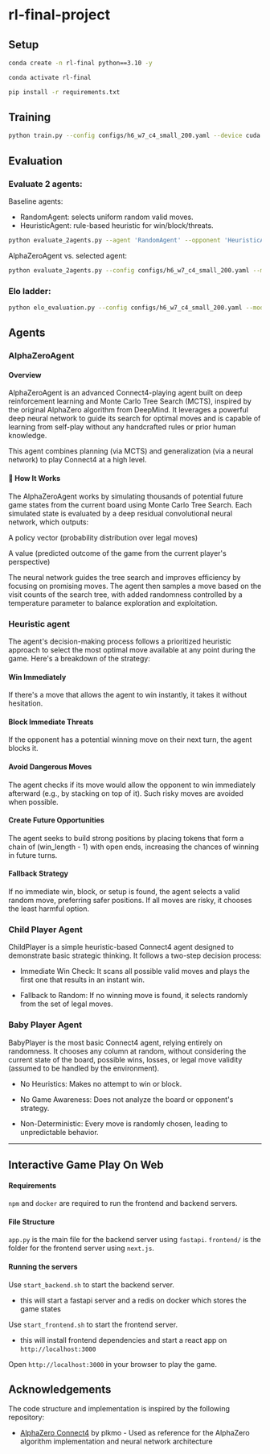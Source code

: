 # rl-final-project

## Setup

```bash
conda create -n rl-final python==3.10 -y
```

```bash
conda activate rl-final
```

```bash
pip install -r requirements.txt
```

## Training

```bash
python train.py --config configs/h6_w7_c4_small_200.yaml --device cuda
```

## Evaluation

### Evaluate 2 agents:
Baseline agents:
- RandomAgent: selects uniform random valid moves.
- HeuristicAgent: rule-based heuristic for win/block/threats.
```bash
python evaluate_2agents.py --agent 'RandomAgent' --opponent 'HeuristicAgent'
```

AlphaZeroAgent vs. selected agent:
```bash
python evaluate_2agents.py --config configs/h6_w7_c4_small_200.yaml --model_checkpoint final_ckpt/h6_w7_c4_current_net_small_200_step80000.pth --opponent <pick an agent>
```

### Elo ladder:
```bash
python elo_evaluation.py --config configs/h6_w7_c4_small_200.yaml --model_checkpoint final_ckpt/h6_w7_c4_current_net_small_200_step80000.pth
```

## Agents

### AlphaZeroAgent
#### Overview
AlphaZeroAgent is an advanced Connect4-playing agent built on deep reinforcement learning and Monte Carlo Tree Search (MCTS), inspired by the original AlphaZero algorithm from DeepMind. It leverages a powerful deep neural network to guide its search for optimal moves and is capable of learning from self-play without any handcrafted rules or prior human knowledge.

This agent combines planning (via MCTS) and generalization (via a neural network) to play Connect4 at a high level.

#### 🚀 How It Works

The AlphaZeroAgent works by simulating thousands of potential future game states from the current board using Monte Carlo Tree Search. Each simulated state is evaluated by a deep residual convolutional neural network, which outputs:

A policy vector (probability distribution over legal moves)

A value (predicted outcome of the game from the current player's perspective)

The neural network guides the tree search and improves efficiency by focusing on promising moves. The agent then samples a move based on the visit counts of the search tree, with added randomness controlled by a temperature parameter to balance exploration and exploitation.

### Heuristic agent
The agent's decision-making process follows a prioritized heuristic approach to select the most optimal move available at any point during the game. Here's a breakdown of the strategy:

#### Win Immediately
If there's a move that allows the agent to win instantly, it takes it without hesitation.

#### Block Immediate Threats
If the opponent has a potential winning move on their next turn, the agent blocks it.

#### Avoid Dangerous Moves
The agent checks if its move would allow the opponent to win immediately afterward (e.g., by stacking on top of it). Such risky moves are avoided when possible.

#### Create Future Opportunities
The agent seeks to build strong positions by placing tokens that form a chain of (win_length - 1) with open ends, increasing the chances of winning in future turns.

#### Fallback Strategy
If no immediate win, block, or setup is found, the agent selects a valid random move, preferring safer positions. If all moves are risky, it chooses the least harmful option.

### Child Player Agent
ChildPlayer is a simple heuristic-based Connect4 agent designed to demonstrate basic strategic thinking. It follows a two-step decision process:

- Immediate Win Check: It scans all possible valid moves and plays the first one that results in an instant win.

- Fallback to Random: If no winning move is found, it selects randomly from the set of legal moves.


### Baby Player Agent
BabyPlayer is the most basic Connect4 agent, relying entirely on randomness. It chooses any column at random, without considering the current state of the board, possible wins, losses, or legal move validity (assumed to be handled by the environment).

- No Heuristics: Makes no attempt to win or block.

- No Game Awareness: Does not analyze the board or opponent's strategy.

- Non-Deterministic: Every move is randomly chosen, leading to unpredictable behavior.

---

## Interactive Game Play On Web

#### Requirements
`npm` and `docker` are required to run the frontend and backend servers.

#### File Structure
`app.py` is the main file for the backend server using `fastapi`.
`frontend/` is the folder for the frontend server using `next.js`.

#### Running the servers
Use `start_backend.sh` to start the backend server.  
- this will start a fastapi server and a redis on docker which stores the game states

Use `start_frontend.sh` to start the frontend server.
- this will install frontend dependencies and start a react app on `http://localhost:3000`

Open `http://localhost:3000` in your browser to play the game.

## Acknowledgements

The code structure and implementation is inspired by the following repository:
- [AlphaZero Connect4](https://github.com/plkmo/AlphaZero_Connect4) by plkmo - Used as reference for the AlphaZero algorithm implementation and neural network architecture